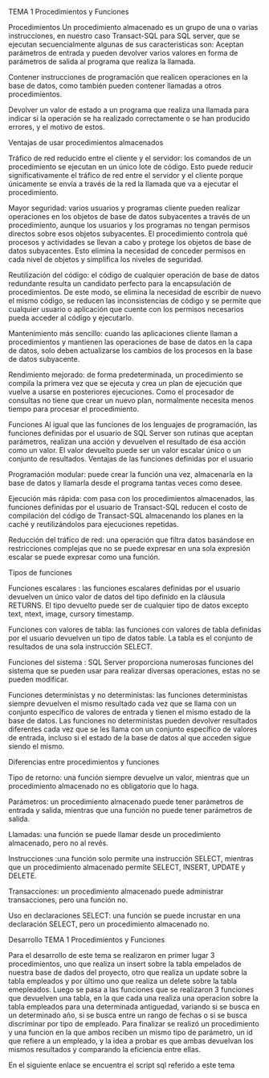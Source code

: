 TEMA 1 Procedimientos y Funciones

Procedimientos Un procedimiento almacenado es un grupo de una o varias instrucciones, en nuestro caso Transact-SQL para SQL server, que se ejecutan secuencialmente algunas de sus caracteristicas son:
Aceptan parámetros de entrada y pueden devolver varios valores en forma de parámetros de salida al programa que realiza la llamada.

Contener instrucciones de programación que realicen operaciones en la base de datos, como también pueden contener llamadas a otros procedimientos.

Devolver un valor de estado a un programa que realiza una llamada para indicar si la operación se ha realizado correctamente o se han producido errores, y el motivo de estos.

Ventajas de usar procedimientos almacenados

Tráfico de red reducido entre el cliente y el servidor: los comandos de un procedimiento se ejecutan en un único lote de código. Esto puede reducir significativamente el tráfico de red entre el servidor y el cliente porque únicamente se envía a través de la red la llamada que va a ejecutar el procedimiento.

Mayor seguridad: varios usuarios y programas cliente pueden realizar operaciones en los objetos de base de datos subyacentes a través de un procedimiento, aunque los usuarios y los programas no tengan permisos directos sobre esos objetos subyacentes. El procedimiento controla qué procesos y actividades se llevan a cabo y protege los objetos de base de datos subyacentes. Esto elimina la necesidad de conceder permisos en cada nivel de objetos y simplifica los niveles de seguridad.

Reutilización del código: el código de cualquier operación de base de datos redundante resulta un candidato perfecto para la encapsulación de procedimientos. De este modo, se elimina la necesidad de escribir de nuevo el mismo código, se reducen las inconsistencias de código y se permite que cualquier usuario o aplicación que cuente con los permisos necesarios pueda acceder al código y ejecutarlo.

Mantenimiento más sencillo: cuando las aplicaciones cliente llaman a procedimientos y mantienen las operaciones de base de datos en la capa de datos, solo deben actualizarse los cambios de los procesos en la base de datos subyacente.

Rendimiento mejorado: de forma predeterminada, un procedimiento se compila la primera vez que se ejecuta y crea un plan de ejecución que vuelve a usarse en posteriores ejecuciones. Como el procesador de consultas no tiene que crear un nuevo plan, normalmente necesita menos tiempo para procesar el procedimiento.

Funciones Al igual que las funciones de los lenguajes de programación, las funciones definidas por el usuario de SQL Server son rutinas que aceptan parámetros, realizan una acción y devuelven el resultado de esa acción como un valor. El valor devuelto puede ser un valor escalar único o un conjunto de resultados.
Ventajas de las funciones definidas por el usuario

Programación modular: puede crear la función una vez, almacenarla en la base de datos y llamarla desde el programa tantas veces como desee.

Ejecución más rápida: com pasa con los procedimientos almacenados, las funciones definidas por el usuario de Transact-SQL reducen el costo de compilación del código de Transact-SQL almacenando los planes en la caché y reutilizándolos para ejecuciones repetidas.

Reducción del tráfico de red: una operación que filtra datos basándose en restricciones complejas que no se puede expresar en una sola expresión escalar se puede expresar como una función.

Tipos de funciones

Funciones escalares : las funciones escalares definidas por el usuario devuelven un único valor de datos del tipo definido en la cláusula RETURNS. El tipo devuelto puede ser de cualquier tipo de datos excepto text, ntext, image, cursory timestamp.

Funciones con valores de tabla: las funciones con valores de tabla definidas por el usuario devuelven un tipo de datos table. La tabla es el conjunto de resultados de una sola instrucción SELECT.

Funciones del sistema : SQL Server proporciona numerosas funciones del sistema que se pueden usar para realizar diversas operaciones, estas no se pueden modificar.

Funciones deterministas y no deterministas: las funciones deterministas siempre devuelven el mismo resultado cada vez que se llama con un conjunto específico de valores de entrada y tienen el mismo estado de la base de datos. Las funciones no deterministas pueden devolver resultados diferentes cada vez que se les llama con un conjunto específico de valores de entrada, incluso si el estado de la base de datos al que acceden sigue siendo el mismo.

Diferencias entre procedimientos y funciones

Tipo de retorno: una función siempre devuelve un valor, mientras que un procedimiento almacenado no es obligatorio que lo haga.

Parámetros: un procedimiento almacenado puede tener parámetros de entrada y salida, mientras que una función no puede tener parámetros de salida.

Llamadas: una función se puede llamar desde un procedimiento almacenado, pero no al revés.

Instrucciones :una función solo permite una instrucción SELECT, mientras que un procedimiento almacenado permite SELECT, INSERT, UPDATE y DELETE.

Transacciones: un procedimiento almacenado puede administrar transacciones, pero una función no.

Uso en declaraciones SELECT: una función se puede incrustar en una declaración SELECT, pero un procedimiento almacenado no.


Desarrollo TEMA 1 Procedimientos y Funciones

Para el desarrollo de este tema se realizaron en primer lugar 3 procedimientos, uno que realiza un insert sobre la tabla empelados de nuestra base de dados del proyecto, otro que realiza un update sobre la tabla empleados y por último uno que realiza un delete sobre la tabla emepleados. Luego se pasa a las funciones que se realizaron 3 funciones que devuelven una tabla, en la que cada una realiza una operacion sobre la tabla empleados para una determinada antiguedad, variando si se busca en un determinado año, si se busca entre un rango de fechas o si se busca discriminar por tipo de empleado. Para finalizar se realizó un procedimiento y una funcion en la que ambos reciben un mismo tipo de parámetro, un id que refiere a un empleado, y la idea a probar es que ambas devuelvan los mismos resultados y comparando la eficiencia entre ellas.

En el siguiente enlace se encuentra el script sql referido a este tema
